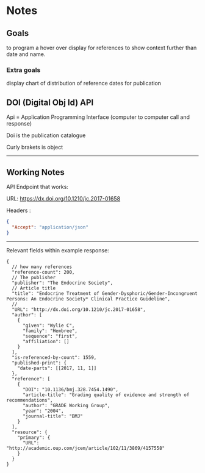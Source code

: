# Notes

## Goals

to program a hover over display for references to show context further than date and name.

### Extra goals

display chart of distribution of reference dates for publication

## DOI (Digital Obj Id) API

Api = Application Programming Interface (computer to computer call and response)

Doi is the publication catalogue

Curly brakets is object

---

## Working Notes

API Endpoint that works:

URL: https://dx.doi.org/10.1210/jc.2017-01658

Headers :

```json
{
  "Accept": "application/json"
}
```

---

Relevant fields within example response:

```jsonc
{
  // how many references
  "reference-count": 200,
  // The publisher
  "publisher": "The Endocrine Society",
  // Article title
  "title": "Endocrine Treatment of Gender-Dysphoric/Gender-Incongruent Persons: An Endocrine Society* Clinical Practice Guideline",
  //
  "URL": "http://dx.doi.org/10.1210/jc.2017-01658",
  "author": [
    {
      "given": "Wylie C",
      "family": "Hembree",
      "sequence": "first",
      "affiliation": []
    }
  ],
  "is-referenced-by-count": 1559,
  "published-print": {
    "date-parts": [[2017, 11, 1]]
  },
  "reference": [
    {
      "DOI": "10.1136/bmj.328.7454.1490",
      "article-title": "Grading quality of evidence and strength of recommendations",
      "author": "GRADE Working Group",
      "year": "2004",
      "journal-title": "BMJ"
    }
  ],
  "resource": {
    "primary": {
      "URL": "http://academic.oup.com/jcem/article/102/11/3869/4157558"
    }
  }
}
```
